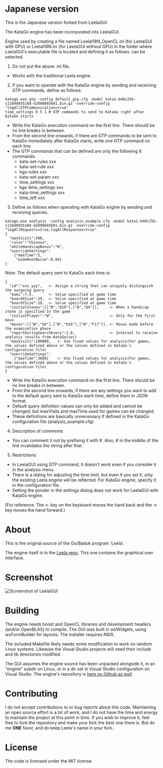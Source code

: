 Japanese version
=====

This is the Japanese version forked from LeelaGUI.

The KataGo engine has been incorporated into LeelaGUI.

Engine used by creating a file named LeelaI18N_OpenCL.ini (for LeelaGUI with GPU) or LeelaI18N.ini (for LeelaGUI without GPU) in the folder where LeelaGUI's executable file is located and defining it as follows. can be selected.

1. Do not put the above .ini file.
  - Works with the traditional Leela engine.

2. If you want to operate with the KataGo engine by sending and receiving GTP commands, define as follows.  
```
katago.exe gtp -config default_gtp.cfg -model kata1-b40c256-s11840935168-d2898845681.bin.gz -override-config "logAllGTPCommunication=true"
time_settings 0 5 1 # GTP commands to send to KataGo right after KataGo starts
```
  - Write the KataGo execution command on the first line. There should be no line breaks in between.  
  - From the second line onwards, if there are GTP commands to be sent to KataGo immediately after KataGo starts, write one GTP command on each line.  
  - The GTP commands that can be defined are only the following 8 commands.  
    - kata-set-rules xxx  
    - kata-set-rule xxx  
    - kgs-rules xxx  
    - kata-set-param xxx  
    - time_settings xxx  
    - kgs-time_settings xxx  
    - kata-time_settings xxx  
    - time_left xxx  

3. Define as follows when operating with KataGo engine by sending and receiving queries.  
```
katago.exe analysis -config analysis_example.cfg -model kata1-b40c256-s11840935168-d2898845681.bin.gz -override-config "logAllRequests=true,logAllResponses=true"  
{
  "maxVisits":500,
  "rules":"Chinese",
  "whiteHandicapBonus":"N",
  "overrideSettings":
    {"maxTime":5,
     "wideRootNoise":0.04}
}
```
Note: The default query sent to KataGo each time is:
```
{
  "id":"xxx_yyy",   <- Assign a string that can uniquely distinguish the outgoing query
  "komi":7.5,       <- Value specified at game time
  "boardXSize":19,  <- Value specified at game time
  "boardYSize":19,  <- Value specified at game time
  "initialStones":[["B","Q16"],["B","D4"]],     <- When a handicap stone is specified in the game
  "initialPlayer":"W",                          <- Only for the first move
  "moves":[["W","Q4"],["B","D16"],["W","F17"]], <- Moves made before the examination phase
  "reportDuringSearchEvery":1.0,                <- Interval to receive analysis results from KataGo(sec)
  "maxVisits":100000,   <- Use fixed values for analysis(For games, the values defined above or the values defined in KataGo's configuration file)
  "overrideSettings":
    {"maxTime":3600}    <- Use fixed values for analysis(For games, the values defined above or the values defined in KataGo's configuration file)
}
```
 - Write the KataGo execution command on the first line. There should be no line breaks in between.
 - From the second line onwards, if there are any settings you want to add to the default query sent to KataGo each time, define them in JSON format.
 - Default query definition values can only be added and cannot be changed, but maxVisits and maxTime used for games can be changed.
 - These definitions are basically unnecessary if defined in the KataGo configuration file (analysis_example.cfg).

4. Description of comments  
 - You can comment it out by prefixing it with #. Also, # in the middle of the line invalidates the string after that.

5. Restrictions  
 - In LeelaGUI using GTP command, it doesn't work even if you consider it in the analysis menu.
 - There is a dialog for adjusting the time limit, but even if you set it, only the existing Leela engine will be reflected. For KataGo engine, specify it in the configuration file.
 - Setting the ponder in the settings dialog does not work for LeelaGUI with KataGo engine.

(For reference: The <- key on the keyboard moves the hand back and the -> key moves the hand forward.)

About
=====

This is the original source of the Go/Baduk program 'Leela'.

The engine itself is in the [Leela repo](https://github.com/gcp/Leela). This one contains the graphical user interface.

Screenshot
==========
![Screenshot of LeelaGUI](https://sjeng.org/leelaviz8.png "Leela")

Building
========

The engine needs boost and OpenCL libraries and development headers (and/or OpenBLAS) to compile. The GUI was built in wxWidgets, using wxFormBuilder for layouts. The installer
requires NSIS.

The included Makefile likely needs some modification to work on random Linux systems. Likewise the Visual Studio projects will need their include and lib directories modified.

The GUI assumes the engine source has been unpacked alongside it, in an "engine" subdir
on Linux, or in a dir set in Visual Studio configuration on Visual Studio. The engine's repository is [here on Github as well](https://github.com/gcp/Leela).

Contributing
============

I do not accept contributions to or bug reports about this code. Maintaining an open source effort is a lot of work, and I do not have the time and energy to maintain the project at this point in time. If you wish to improve it, feel free to fork the repostiory and make your fork the best one there is. But do me **ONE** favor, and do keep Leela's name in your fork..

License
=======

The code is licensed under the MIT license.
